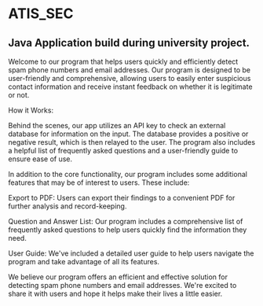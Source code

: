 # ATIS_SEC
Java Application build during university project. 
---

Welcome to our program that helps users quickly and efficiently detect spam phone numbers and email addresses. Our program is designed to be user-friendly and comprehensive, allowing users to easily enter suspicious contact information and receive instant feedback on whether it is legitimate or not.

How it Works:

Behind the scenes, our app utilizes an API key to check an external database for information on the input. The database provides a positive or negative result, which is then relayed to the user. The program also includes a helpful list of frequently asked questions and a user-friendly guide to ensure ease of use.

In addition to the core functionality, our program includes some additional features that may be of interest to users. These include:

  Export to PDF: Users can export their findings to a convenient PDF for further analysis and record-keeping.

  Question and Answer List: Our program includes a comprehensive list of frequently asked questions to help users quickly find the information they need.

  User Guide: We've included a detailed user guide to help users navigate the program and take advantage of all its features.


We believe our program offers an efficient and effective solution for detecting spam phone numbers and email addresses. We're excited to share it with users and hope it helps make their lives a little easier.
